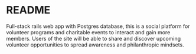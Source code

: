 # README

Full-stack rails web app with Postgres database, this is a social platform for volunteer programs and charitable events to interact and gain more members. Users of the site will be able to share and discover upcoming volunteer opportunities to spread awareness and philanthropic mindsets.
